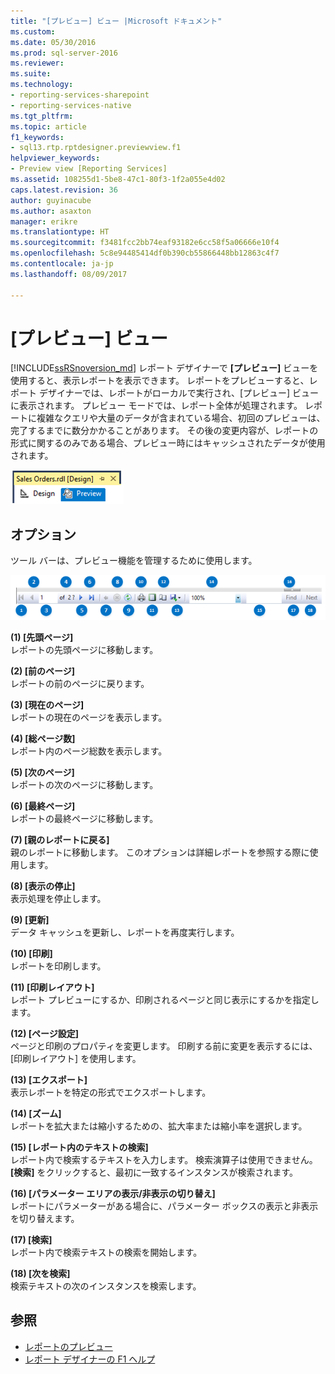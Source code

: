 ```yaml
---
title: "[プレビュー] ビュー |Microsoft ドキュメント"
ms.custom: 
ms.date: 05/30/2016
ms.prod: sql-server-2016
ms.reviewer: 
ms.suite: 
ms.technology:
- reporting-services-sharepoint
- reporting-services-native
ms.tgt_pltfrm: 
ms.topic: article
f1_keywords:
- sql13.rtp.rptdesigner.previewview.f1
helpviewer_keywords:
- Preview view [Reporting Services]
ms.assetid: 108255d1-5be8-47c1-80f3-1f2a055e4d02
caps.latest.revision: 36
author: guyinacube
ms.author: asaxton
manager: erikre
ms.translationtype: HT
ms.sourcegitcommit: f3481fcc2bb74eaf93182e6cc58f5a06666e10f4
ms.openlocfilehash: 5c8e94485414df0b390cb55866448bb12863c4f7
ms.contentlocale: ja-jp
ms.lasthandoff: 08/09/2017

---
```

# <a name="preview-view"></a>[プレビュー] ビュー
[!INCLUDE[ssRSnoversion_md](../../includes/ssrsnoversion-md.md)] レポート デザイナーで **[プレビュー]** ビューを使用すると、表示レポートを表示できます。 レポートをプレビューすると、レポート デザイナーでは、レポートがローカルで実行され、[プレビュー] ビューに表示されます。 プレビュー モードでは、レポート全体が処理されます。 レポートに複雑なクエリや大量のデータが含まれている場合、初回のプレビューは、完了するまでに数分かかることがあります。 その後の変更内容が、レポートの形式に関するのみである場合、プレビュー時にはキャッシュされたデータが使用されます。

  ![ssrs_ssdt_preview](../../reporting-services/media/ssrs-ssdt-preview.png)  
## <a name="options"></a>オプション  
 ツール バーは、プレビュー機能を管理するために使用します。  

![ssrs_ssdt_viewer_toolbar](../../reporting-services/tools/media/ssrs-ssdt-viewer-toolbar.png)

 **(1) [先頭ページ]**  
 レポートの先頭ページに移動します。  
  
 **(2) [前のページ]**  
 レポートの前のページに戻ります。  
  
 **(3) [現在のページ]**  
 レポートの現在のページを表示します。  
  
 **(4) [総ページ数]**  
 レポート内のページ総数を表示します。  
  
 **(5) [次のページ]**  
 レポートの次のページに移動します。  
  
 **(6) [最終ページ]**  
 レポートの最終ページに移動します。  
  
 **(7) [親のレポートに戻る]**  
 親のレポートに移動します。 このオプションは詳細レポートを参照する際に使用します。  
  
 **(8) [表示の停止]**  
 表示処理を停止します。  
  
 **(9) [更新]**  
 データ キャッシュを更新し、レポートを再度実行します。  
  
 **(10) [印刷]**  
 レポートを印刷します。  
  
 **(11) [印刷レイアウト]**  
 レポート プレビューにするか、印刷されるページと同じ表示にするかを指定します。  
  
 **(12) [ページ設定]**  
 ページと印刷のプロパティを変更します。 印刷する前に変更を表示するには、[印刷レイアウト] を使用します。  
  
 **(13) [エクスポート]**  
 表示レポートを特定の形式でエクスポートします。  
  
 **(14) [ズーム]**  
 レポートを拡大または縮小するための、拡大率または縮小率を選択します。  
  
 **(15) [レポート内のテキストの検索]**  
 レポート内で検索するテキストを入力します。 検索演算子は使用できません。 **[検索]** をクリックすると、最初に一致するインスタンスが検索されます。  

 **(16) [パラメーター エリアの表示/非表示の切り替え]**  
 レポートにパラメーターがある場合に、パラメーター ボックスの表示と非表示を切り替えます。
 
 **(17) [検索]**  
 レポート内で検索テキストの検索を開始します。  
  
 **(18) [次を検索]**  
 検索テキストの次のインスタンスを検索します。  
  
## <a name="see-also"></a>参照  
+ [レポートのプレビュー](../../reporting-services/reports/previewing-reports.md)
+ [レポート デザイナーの F1 ヘルプ](../../reporting-services/tools/report-designer-f1-help.md)  
  
  

